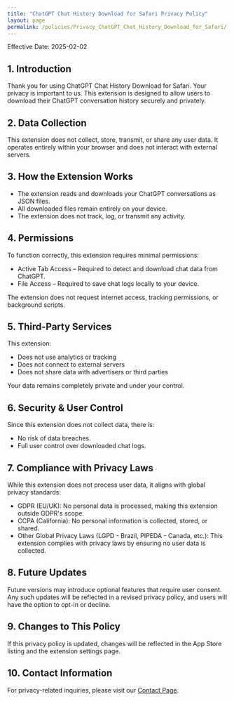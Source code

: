 ```yaml
---
title: "ChatGPT Chat History Download for Safari Privacy Policy"
layout: page
permalink: /policies/Privacy_ChatGPT_Chat_History_Download_for_Safari/
---
```


Effective Date: 2025-02-02  

## 1. Introduction  
Thank you for using ChatGPT Chat History Download for Safari. Your privacy is important to us. This extension is designed to allow users to download their ChatGPT conversation history securely and privately.  

## 2. Data Collection  
This extension does not collect, store, transmit, or share any user data. It operates entirely within your browser and does not interact with external servers.  

## 3. How the Extension Works  
- The extension reads and downloads your ChatGPT conversations as JSON files.  
- All downloaded files remain entirely on your device.  
- The extension does not track, log, or transmit any activity.  

## 4. Permissions  
To function correctly, this extension requires minimal permissions:  
- Active Tab Access – Required to detect and download chat data from ChatGPT.  
- File Access – Required to save chat logs locally to your device.  

The extension does not request internet access, tracking permissions, or background scripts.  

## 5. Third-Party Services  
This extension:  
- Does not use analytics or tracking  
- Does not connect to external servers  
- Does not share data with advertisers or third parties  

Your data remains completely private and under your control.  

## 6. Security & User Control  
Since this extension does not collect data, there is:  
- No risk of data breaches.  
- Full user control over downloaded chat logs.  

## 7. Compliance with Privacy Laws  
While this extension does not process user data, it aligns with global privacy standards:  
- GDPR (EU/UK): No personal data is processed, making this extension outside GDPR's scope.  
- CCPA (California): No personal information is collected, stored, or shared.  
- Other Global Privacy Laws (LGPD - Brazil, PIPEDA - Canada, etc.): This extension complies with privacy laws by ensuring no user data is collected.  

## 8. Future Updates  
Future versions may introduce optional features that require user consent. Any such updates will be reflected in a revised privacy policy, and users will have the option to opt-in or decline.  

## 9. Changes to This Policy  
If this privacy policy is updated, changes will be reflected in the App Store listing and the extension settings page.  

## 10. Contact Information  
For privacy-related inquiries, please visit our [Contact Page](/contact/).  